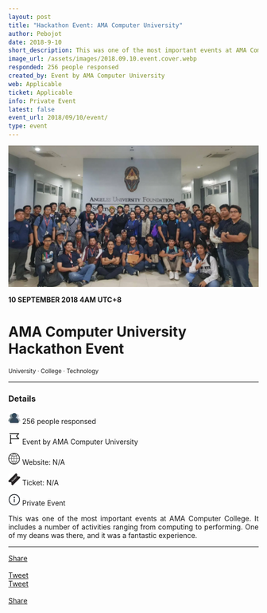 ```yaml
---
layout: post
title: "Hackathon Event: AMA Computer University"
author: Pebojot
date: 2018-9-10
short_description: This was one of the most important events at AMA Computer College. It includes a number of activities
image_url: /assets/images/2018.09.10.event.cover.webp
responded: 256 people responsed
created_by: Event by AMA Computer University
web: Applicable
ticket: Applicable
info: Private Event
latest: false
event_url: 2018/09/10/event/
type: event
---
```


<img src="/assets/images/2018.09.10.event.cover.webp" class="rounded img-fluid">

<b>10 SEPTEMBER 2018 4AM UTC+8</b>
<div style="text-align: left">
    <h1>AMA Computer University Hackathon Event</h1>
</div>
<small>University · College · Technology</small>

---
<div style="text-align: left">
    <h3>Details</h3>
</div>
<div style="text-align: justify">
    <p>
        <img src="/assets/images/group.webp" width="24" height="24">
        256 people responsed
    </p>
    <p>
        <img src="/assets/images/flag.webp" width="24" height="24">
        Event by AMA Computer University
    </p>
    <p>
        <img src="/assets/images/web.webp" width="24" height="24">
        Website: N/A
    </p>
    <p>
        <img src="/assets/images/ticket.webp" width="24" height="24">
        Ticket: N/A
    </p>
    <p>
        <img src="/assets/images/information.webp" width="24" height="24">
        Private Event
    </p>
    <p>
    This was one of the most important events at AMA Computer College. It includes a number of activities ranging from computing to performing. One of my deans was there, and it was a fantastic experience.
    </p>
</div>

---

<div class="desktop__size ">
  <div class="d-flex align-items-center">
    <div class="align-self-center">
      <div class="fb-share-button align-self-center" style="vertical-align: super;top:-2px" data-href="https://www.pebojot.com/2018/09/10/event/" data-layout="button" data-size="large"><a target="_blank" href="https://www.facebook.com/sharer/sharer.php?u=https%3A%2F%2Fdevelopers.facebook.com%2Fdocs%2Fplugins%2F&amp;src=sdkpreparse" class="fb-xfbml-parse-ignore">Share</a></div>
    </div>
    &nbsp;
    <div class="align-self-center">
      <a href="https://twitter.com/share?ref_src=twsrc%5Etfw" class="twitter-share-button" data-size="large"
        data-show-screen-name="false" data-show-count="false" data-via="workpebojot">Tweet</a>
      <script async src="https://platform.twitter.com/widgets.js" charset="utf-8"></script>
    </div>
  </div>
</div>

<div class="mobile__size">
    <div class="d-flex align-items-center justify-content-start">
        <div class="align-self-center">
            <a href="https://twitter.com/share?ref_src=twsrc%5Etfw" class="twitter-share-button align-self-center" data-show-screen-name="false" data-show-count="false" data-via="workpebojot">Tweet</a><script async src="https://platform.twitter.com/widgets.js" charset="utf-8"></script>
        </div>
        &nbsp;
        <div class="align-self-center">
            <div class="fb-share-button align-self-center" style="vertical-align: super;top:-2px" data-href="https://www.pebojot.com/2018/09/10/event/" data-layout="button" data-size="small"><a target="_blank" href="https://www.facebook.com/sharer/sharer.php?u=https%3A%2F%2Fdevelopers.facebook.com%2Fdocs%2Fplugins%2F&amp;src=sdkpreparse" class="fb-xfbml-parse-ignore">Share</a></div>
        </div>
    </div>
</div>
<br />
<br />
<br />
<br />
<br />